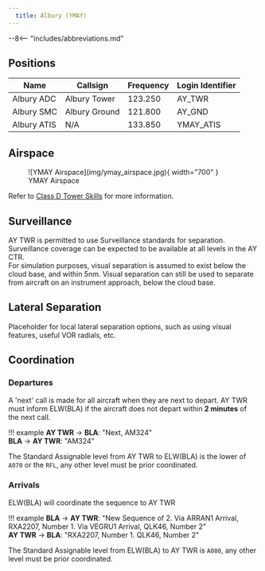 ```yaml
---
  title: Albury (YMAY)
---
```


--8<-- "includes/abbreviations.md"

## Positions

| Name | Callsign | Frequency | Login Identifier |
| ---- | -------- | --------- | ---------------- |
| Albury ADC | Albury Tower | 123.250 | AY_TWR |
| Albury SMC | Albury Ground | 121.800 | AY_GND |
| Albury ATIS | N/A | 133.850 | YMAY_ATIS |

## Airspace

<figure markdown>
![YMAY Airspace](img/ymay_airspace.jpg){ width="700" }
  <figcaption>YMAY Airspace</figcaption>
</figure>

Refer to [Class D Tower Skills](../../controller-skills/classdtwr) for more information.

## Surveillance
AY TWR is permitted to use Surveillance standards for separation. Surveillance coverage can be expected to be available at all levels in the AY CTR.  
For simulation purposes, visual separation is assumed to exist below the cloud base, and within 5nm. Visual separation can still be used to separate from aircraft on an instrument approach, below the cloud base.

## Lateral Separation
Placeholder for local lateral separation options, such as using visual features, useful VOR radials, etc.

## Coordination
### Departures
A 'next' call is made for all aircraft when they are next to depart. AY TWR must inform ELW(BLA) if the aircraft does not depart within **2 minutes** of the next call.

!!! example
    **AY TWR** -> **BLA**: "Next, AM324"  
    **BLA** -> **AY TWR**: "AM324"

The Standard Assignable level from AY TWR to ELW(BLA) is the lower of `A070` or the `RFL`, any other level must be prior coordinated.

### Arrivals
ELW(BLA) will coordinate the sequence to AY TWR

!!! example
    **BLA** -> **AY TWR**: "New Sequence of 2. Via ARRAN1 Arrival, RXA2207, Number 1. Via VEGRU1 Arrival, QLK46, Number 2”  
    **AY TWR** -> **BLA**: "RXA2207, Number 1. QLK46, Number 2"  

The Standard Assignable level from ELW(BLA) to AY TWR is `A080`, any other level must be prior coordinated.